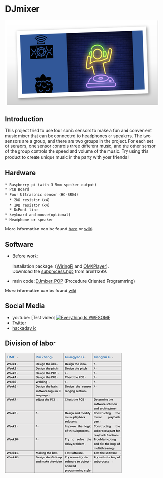 # DJmixer
[![video](  https://github.com/GuangyaoLI/DJmixer/blob/master/DJmixer.png)](https://www.youtube.com/watch?v=tp2C-s11dhI)

Introduction
-----
This project tried to use four sonic sensors to make a fun and convenient music mixer that can be connected to headphones or speakers. 
The two sensors are a group, and there are two groups in the project. 
For each set of sensors,
one sensor controls three different music, and the other sensor of the group controls the speed and volume of the music.
Try using this product to create unique music in the party with your friends！

Hardware
-----
```
* Raspberry pi (with 3.5mm speaker output)
* PCB Board
* Four Ultrasonic sensor（HC-SR04)
  * 2KΩ resistor（x4）
  * 1KΩ resistor（x4）
  * DuPont line
* keyboard and mouse(optional)
* Headphone or speaker
```
More information can be found [here](https://github.com/GuangyaoLI/DJmixer/tree/master/hardware) or [wiki](https://github.com/GuangyaoLI/DJmixer/wiki/Hardware).

Software
-----

* Before work:

    Installation package（[WiringPi](http://wiringpi.com/download-and-install/) and [OMXPlayer](https://www.raspberrypi.org/documentation/raspbian/applications/omxplayer.md)).     
    Download the [subprocess.hpp](https://github.com/arun11299/cpp-subprocess) from arun11299.

* main code: [DJmixer_POP](https://github.com/GuangyaoLI/DJmixer/tree/master/source%20code/DJmixer_POP) (Procedure Oriented Programming)

More information can be found [wiki](https://github.com/GuangyaoLI/DJmixer/wiki/Software)

Social Media
-----
* youtube: [Test video]
[![Everything Is AWESOME](  http://img.youtube.com/vi/wFj2qqwLuvs/maxresdefault.jpg)](https://www.youtube.com/watch?v=tp2C-s11dhI "Everything Is AWESOME")
* [Twitter](https://twitter.com/UofGd?lang=en)
* [hackaday io](https://hackaday.io/project/164857-djmixer)

Division of labor
-----
![Image text](https://github.com/GuangyaoLI/DJmixer/blob/master/img/timetable.png)




